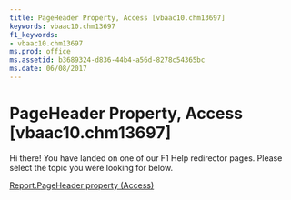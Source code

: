 ```yaml
---
title: PageHeader Property, Access [vbaac10.chm13697]
keywords: vbaac10.chm13697
f1_keywords:
- vbaac10.chm13697
ms.prod: office
ms.assetid: b3689324-d836-44b4-a56d-8278c54365bc
ms.date: 06/08/2017
---
```



# PageHeader Property, Access [vbaac10.chm13697]

Hi there! You have landed on one of our F1 Help redirector pages. Please select the topic you were looking for below.

[Report.PageHeader property (Access)](http://msdn.microsoft.com/library/9f9fe114-b5a5-39c7-d2c0-39453948ace6%28Office.15%29.aspx)


